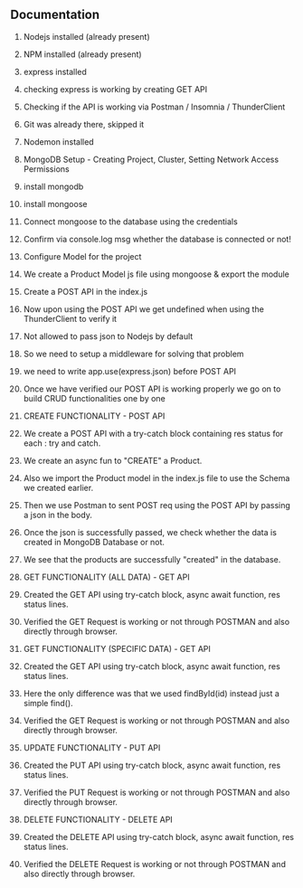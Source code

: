 ## Documentation

1. Nodejs installed (already present)
2. NPM installed (already present)

3. express installed
4. checking express is working by creating GET API

5. Checking if the API is working via Postman / Insomnia / ThunderClient

6. Git was already there, skipped it

7. Nodemon installed

8. MongoDB Setup - Creating Project, Cluster, Setting Network Access Permissions
9. install mongodb
10. install mongoose
11. Connect mongoose to the database using the credentials
12. Confirm via console.log msg whether the database is connected or not!

13. Configure Model for the project
14. We create a Product Model js file using mongoose & export the module
15. Create a POST API in the index.js
16. Now upon using the POST API we get undefined when using the ThunderClient to verify it
17. Not allowed to pass json to Nodejs by default
18. So we need to setup a middleware for solving that problem
19. we need to write app.use(express.json) before POST API
20. Once we have verified our POST API is working properly we go on to build CRUD functionalities one by one

21. CREATE FUNCTIONALITY - POST API
22. We create a POST API with a try-catch block containing res status for each : try and catch.
23. We create an async fun to "CREATE" a Product.
24. Also we import the Product model in the index.js file to use the Schema we created earlier.
25. Then we use Postman to sent POST req using the POST API by passing a json in the body.
26. Once the json is successfully passed, we check whether the data is created in MongoDB Database or not.
27. We see that the products are successfully "created" in the database.

28. GET FUNCTIONALITY (ALL DATA) - GET API
29. Created the GET API using try-catch block, async await function, res status lines.
30. Verified the GET Request is working or not through POSTMAN and also directly through browser.

31. GET FUNCTIONALITY (SPECIFIC DATA) - GET API
32. Created the GET API using try-catch block, async await function, res status lines.
33. Here the only difference was that we used findById(id) instead just a simple find().
34. Verified the GET Request is working or not through POSTMAN and also directly through browser.

35. UPDATE FUNCTIONALITY - PUT API
36. Created the PUT API using try-catch block, async await function, res status lines.
37. Verified the PUT Request is working or not through POSTMAN and also directly through browser.

38. DELETE FUNCTIONALITY - DELETE API
39. Created the DELETE API using try-catch block, async await function, res status lines.
40. Verified the DELETE Request is working or not through POSTMAN and also directly through browser.


